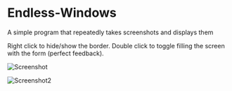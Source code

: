 # Endless-Windows
A simple program that repeatedly takes screenshots and displays them

Right click to hide/show the border.
Double click to toggle filling the screen with the form (perfect feedback).

![Screenshot](https://i.imgur.com/BRdpovF.png)

![Screenshot2](https://i.imgur.com/px7xEHO.png)
